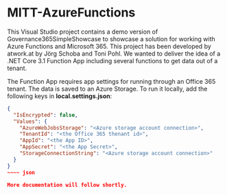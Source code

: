 # MITT-AzureFunctions

This Visual Studio project contains a demo version of Governance365SimpleShowcase to showcase a solution for working with Azure Functions and Microsoft 365. This project has been developed by atwork.at by Jörg Schoba and Toni Pohl. We wanted to deliver the idea of a .NET Core 3.1 Function App including several functions to get data out of a tenant.

The Function App requires app settings for running through an Office 365 tenant. The data is saved to an Azure Storage. To run it locally, add the following keys in **local.settings.json**:

~~~~ json
{
  "IsEncrypted": false,
  "Values": {
    "AzureWebJobsStorage": "<Azure storage account connection>",
    "TenantId": "<the Office 365 thenant id>",
    "AppId": "<the App ID>",
    "AppSecret": "<the App Secret>",
    "StorageConnectionString": "<Azure storage account connection>"
  }
}
~~~~ json

More documentation will follow shortly.
